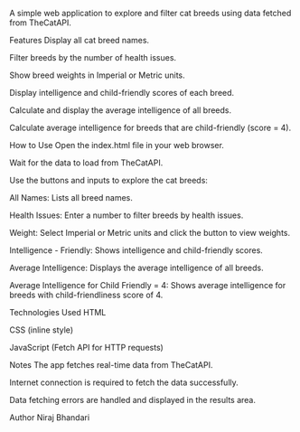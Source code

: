 A simple web application to explore and filter cat breeds using data fetched from TheCatAPI.

Features
Display all cat breed names.

Filter breeds by the number of health issues.

Show breed weights in Imperial or Metric units.

Display intelligence and child-friendly scores of each breed.

Calculate and display the average intelligence of all breeds.

Calculate average intelligence for breeds that are child-friendly (score = 4).

How to Use
Open the index.html file in your web browser.

Wait for the data to load from TheCatAPI.

Use the buttons and inputs to explore the cat breeds:

All Names: Lists all breed names.

Health Issues: Enter a number to filter breeds by health issues.

Weight: Select Imperial or Metric units and click the button to view weights.

Intelligence - Friendly: Shows intelligence and child-friendly scores.

Average Intelligence: Displays the average intelligence of all breeds.

Average Intelligence for Child Friendly = 4: Shows average intelligence for breeds with child-friendliness score of 4.

Technologies Used
HTML

CSS (inline style)

JavaScript (Fetch API for HTTP requests)

Notes
The app fetches real-time data from TheCatAPI.

Internet connection is required to fetch the data successfully.

Data fetching errors are handled and displayed in the results area.

Author
Niraj Bhandari
